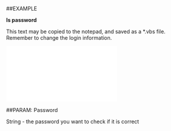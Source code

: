 

##EXAMPLE

**Is password**

This text may be copied to the notepad, and saved as a *.vbs file. Remember to change the login information.

![](../../Examples/vbs/SOUser.IsPassword.vbs.txt)







##PARAM: Password

String - the password you want to check if it is correct



